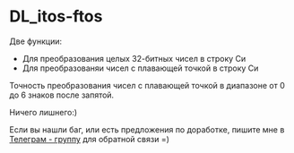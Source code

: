 # DL_itos-ftos
 Две функции:
- Для преобразования целых 32-битных чисел в строку Си
- Для преобразованяи чисел с плавающей точкой в строку Си

Точность преобразования чисел с плавающей точкой в диапазоне от 0 до 6 знаков после запятой.

Ничего лишнего:)

Если вы нашли баг, или есть предложения по доработке, пишите мне в [Телеграм - группу](https://t.me/DLeeFB) для обратной связи =)
